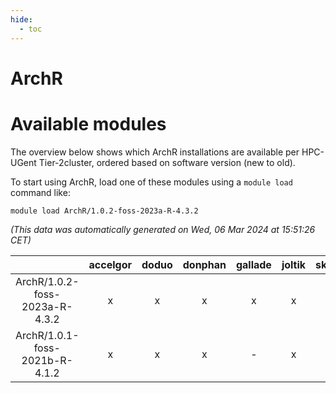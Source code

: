 ```yaml
---
hide:
  - toc
---
```


ArchR
=====

# Available modules


The overview below shows which ArchR installations are available per HPC-UGent Tier-2cluster, ordered based on software version (new to old).

To start using ArchR, load one of these modules using a `module load` command like:

```shell
module load ArchR/1.0.2-foss-2023a-R-4.3.2
```

*(This data was automatically generated on Wed, 06 Mar 2024 at 15:51:26 CET)*  

| |accelgor|doduo|donphan|gallade|joltik|skitty|
| :---: | :---: | :---: | :---: | :---: | :---: | :---: |
|ArchR/1.0.2-foss-2023a-R-4.3.2|x|x|x|x|x|x|
|ArchR/1.0.1-foss-2021b-R-4.1.2|x|x|x|-|x|x|
